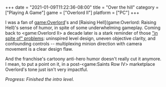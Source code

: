 +++
date = "2021-01-09T11:22:36-08:00"
title = "Over the hill"
category = ["Playing A Game"]
game = ["Overlord II"]
platform = ["PC"]
+++

I was a fan of <game:Overlord>'s and [Raising Hell](game:Overlord: Raising Hell)'s sense of humor, in spite of some underwhelming gameplay.  Coming back to <game:Overlord II> a decade later is a stark reminder of those ["in spite of" problems]($SiteBaseURL$2009/09/09/overlord-6/): uninspired level design, uneven objective clarity, and confounding controls -- multiplexing minion direction with camera movement is a clear design flaw.

And the franchise's cartoony anti-hero humor doesn't really cut it anymore.  I mean, to put a point on it, in a post-<game:Saints Row IV> marketplace Overlord's tone just isn't very impactful.

<i>Progress: Finished the intro level.</i>
